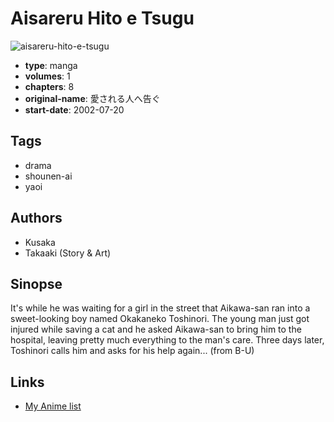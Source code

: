 # Aisareru Hito e Tsugu

![aisareru-hito-e-tsugu](https://cdn.myanimelist.net/images/manga/1/3326.jpg)

-   **type**: manga
-   **volumes**: 1
-   **chapters**: 8
-   **original-name**: 愛される人へ告ぐ
-   **start-date**: 2002-07-20

## Tags

-   drama
-   shounen-ai
-   yaoi

## Authors

-   Kusaka
-   Takaaki (Story & Art)

## Sinopse

It's while he was waiting for a girl in the street that Aikawa-san ran into a sweet-looking boy named Okakaneko Toshinori. The young man just got injured while saving a cat and he asked Aikawa-san to bring him to the hospital, leaving pretty much everything to the man's care. Three days later, Toshinori calls him and asks for his help again... (from B-U)

## Links

-   [My Anime list](https://myanimelist.net/manga/3059/Aisareru_Hito_e_Tsugu)
